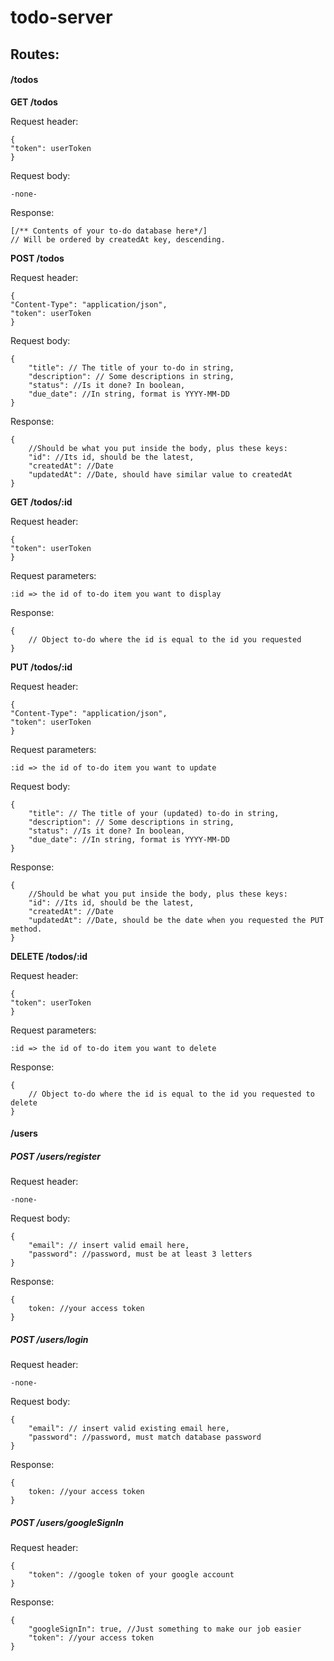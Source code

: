 # todo-server
## Routes:

#### /**todos** 

**GET /todos**

Request header:

```
{ 
"token": userToken
}
```

Request body:

```
-none-
```

Response:

```
[/** Contents of your to-do database here*/]
// Will be ordered by createdAt key, descending.

```

**POST /todos**

Request header:

```
{ 
"Content-Type": "application/json",
"token": userToken
}
```

Request body:

```
{
	"title": // The title of your to-do in string,
	"description": // Some descriptions in string,
	"status": //Is it done? In boolean,
	"due_date": //In string, format is YYYY-MM-DD
}
```

Response:

```
{
	//Should be what you put inside the body, plus these keys:
	"id": //Its id, should be the latest,
	"createdAt": //Date
	"updatedAt": //Date, should have similar value to createdAt
}
```

**GET /todos/:id**

Request header:

```
{ 
"token": userToken
}
```

Request parameters:

```
:id => the id of to-do item you want to display
```

Response:

```
{
	// Object to-do where the id is equal to the id you requested
}
```

**PUT /todos/:id**

Request header:

```
{ 
"Content-Type": "application/json",
"token": userToken
}
```

Request parameters:

```
:id => the id of to-do item you want to update
```

Request body:

```
{
	"title": // The title of your (updated) to-do in string,
	"description": // Some descriptions in string,
	"status": //Is it done? In boolean,
	"due_date": //In string, format is YYYY-MM-DD
}
```

Response:

```
{
	//Should be what you put inside the body, plus these keys:
	"id": //Its id, should be the latest,
	"createdAt": //Date
	"updatedAt": //Date, should be the date when you requested the PUT method.
}
```

**DELETE /todos/:id**

Request header:

```
{ 
"token": userToken
}
```

Request parameters:

```
:id => the id of to-do item you want to delete
```

Response:

```
{
	// Object to-do where the id is equal to the id you requested to delete
}
```

#### /users

##### POST /users/register

Request header:

```
-none-
```

Request body: 

```
{
	"email": // insert valid email here,
	"password": //password, must be at least 3 letters
}
```

Response:

```
{
	token: //your access token
}
```

##### POST /users/login

Request header:

```
-none-
```

Request body:

```
{
	"email": // insert valid existing email here,
	"password": //password, must match database password
}
```

Response:

```
{
	token: //your access token
}
```

##### POST  /users/googleSignIn

Request header:

```
{
	"token": //google token of your google account
}
```

Response:

```
{
	"googleSignIn": true, //Just something to make our job easier
	"token": //your access token
}
```

